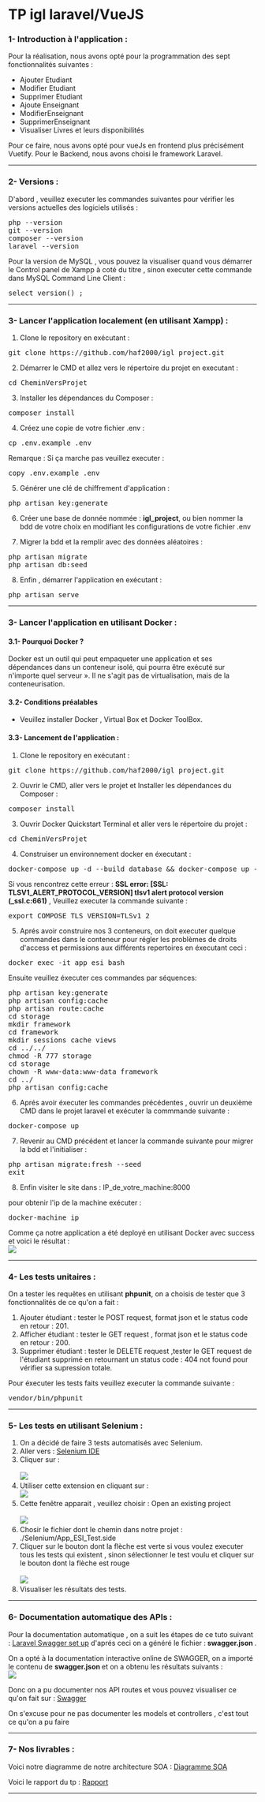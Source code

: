 <h1>TP igl laravel/VueJS</h1>
<h3>1- Introduction à l'application :  </h3>
<p>Pour la réalisation, nous avons opté pour la programmation des sept fonctionnalités suivantes : </p>
<ul>
 <li>Ajouter Etudiant</li>
 <li>Modifier Etudiant</li>
 <li>Supprimer Etudiant</li>
 <li>Ajoute Enseignant</li>
 <li>ModifierEnseignant</li>
 <li>SupprimerEnseignant</li>
 <li>Visualiser Livres et leurs disponibilités</li>
</ul> 
<p>Pour ce faire, nous avons opté pour vueJs en frontend plus précisément Vuetify. Pour le Backend, nous avons choisi le framework Laravel.</p>
<hr>
<h3>2- Versions :  </h3>
 <p> D'abord , veuillez executer les commandes suivantes pour vérifier les versions actuelles des logiciels utilisés : <p>
<div class="highlight highlight-source-shell">
<pre>php --version
git --version
composer --version
laravel --version</pre></div>
 <p>Pour la version de MySQL , vous pouvez la visualiser quand vous démarrer le Control panel de Xampp à coté du titre , sinon executer cette commande dans MySQL Command Line Client :</p>
 <div class="highlight highlight-source-shell">
<pre>select version() ;</pre></div>
</ul>
<hr>
<h3>3- Lancer l'application localement (en utilisant Xampp) :</h3>
<ol start="1"> 
 <li>Clone le repository en exécutant : </li>
</ol>
<div class="highlight highlight-source-shell">
<pre>git clone https://github.com/haf2000/igl_project.git</pre></div>
<ol start="2"> 
 <li>Démarrer le CMD et allez vers le répertoire du projet en executant : </li>
</ol>
<div class="highlight highlight-source-shell">
 <pre><span class="pl-smi">cd</span> <span class="pl-k">CheminVersProjet</span></pre></div>
 <ol start="3"> 
 <li>Installer les dépendances du Composer : </li>
</ol>
<div class="highlight highlight-source-shell">
 <pre>composer install</pre></div>
 <ol start="4"> 
 <li>Créez une copie de votre fichier .env : </li>
</ol>
<div class="highlight highlight-source-shell">
 <pre>cp .env.example .env</pre></div>
<p>Remarque : Si ça marche pas veuillez executer :</p> 
<div class="highlight highlight-source-shell">
 <pre>copy .env.example .env</pre></div>
<ol start="5"> 
 <li>Générer une clé de chiffrement d'application : </li>
</ol> 
<div class="highlight highlight-source-shell">
 <pre>php artisan key:generate</pre></div>
<ol start="6"> 
 <li>Créer une base de donnée nommée : <strong>igl_project</strong>, ou bien nommer la bdd de votre choix en modifiant les configurations de votre fichier .env </li>
</ol> 
<ol start="7"> 
 <li>Migrer la bdd et la remplir avec des données aléatoires : </li>
</ol> 
<div class="highlight highlight-source-shell">
 <pre>php artisan migrate
php artisan db:seed</pre></div>
<ol start="8"> 
 <li>Enfin , démarrer l'application en exécutant : </li>
</ol> 
<div class="highlight highlight-source-shell">
 <pre>php artisan serve</pre></div>
<hr>
<h3>3- Lancer l'application en utilisant Docker : </h3>
<h4>3.1- Pourquoi Docker ?</h4>
<p>Docker est un outil qui peut empaqueter une application et ses dépendances dans un conteneur isolé, qui pourra être exécuté sur n'importe quel serveur ». Il ne s'agit pas de virtualisation, mais de la conteneurisation.</p>
<h4>3.2- Conditions préalables</h4>
<ul>
 <li>Veuillez installer Docker , Virtual Box et Docker ToolBox.</li>
</ul>
<h4>3.3- Lancement de l'application : </h4>
<ol start="1"> 
 <li>Clone le repository en exécutant : </li>
</ol>
<div class="highlight highlight-source-shell">
<pre>git clone https://github.com/haf2000/igl_project.git</pre></div>
<ol start="2"> 
 <li>Ouvrir le CMD, aller vers le projet et Installer les dépendances du Composer : </li>
</ol>
<div class="highlight highlight-source-shell">
 <pre>composer install</pre></div>
<ol start="3"> 
 <li>Ouvrir Docker Quickstart Terminal et aller vers le répertoire du projet : </li>
</ol>
<div class="highlight highlight-source-shell">
 <pre><span class="pl-smi">cd</span> <span class="pl-k">CheminVersProjet</span></pre></div>
<ol start="4"> 
 <li>Construiser un environnement docker en éxecutant : </li>
</ol>
<div class="highlight highlight-source-shell">
<pre>docker-compose up -d --build database && docker-compose up -d --build app && docker-compose up -d --build web</pre></div>
<span>Si vous rencontrez cette erreur : <strong>SSL error: [SSL: TLSV1_ALERT_PROTOCOL_VERSION] tlsv1 alert protocol version (_ssl.c:661)</strong> , Veuillez executer la commande suivante : </span>
<div class="highlight highlight-source-shell">
<pre>export COMPOSE_TLS_VERSION=TLSv1_2</pre></div>
<ol start="5"> 
 <li>Aprés avoir construire nos 3 conteneurs, on doit executer quelque commandes dans le conteneur pour régler les problèmes de droits d'access et permissions aux différents repertoires en éxecutant ceci :</li>
</ol>
<div class="highlight highlight-source-shell">
<pre>docker exec -it app_esi bash</pre></div>
<p>Ensuite veuillez éxecuter ces commandes par séquences: </p>
<div class="highlight highlight-source-shell">
<pre>php artisan key:generate
php artisan config:cache
php artisan route:cache 
cd storage 
mkdir framework
cd framework
mkdir sessions cache views
cd ../../
chmod -R 777 storage
cd storage 
chown -R www-data:www-data framework
cd ../
php artisan config:cache
</pre></div>
<ol start="6"> 
 <li>Aprés avoir éxecuter les commandes précédentes , ouvrir un deuxième CMD dans le projet laravel et exécuter la commmande suivante :</li>
</ol>
<div class="highlight highlight-source-shell">
<pre>docker-compose up</pre></div>
<ol start="7"> 
 <li>Revenir au CMD précédent et lancer la commande suivante pour migrer la bdd et l'initialiser :</li>
</ol>
<div class="highlight highlight-source-shell">
<pre>php artisan migrate:fresh --seed
exit</pre></div>
<ol start="8"> 
 <li>Enfin visiter le site dans : IP_de_votre_machine:8000</li>
</ol>
<p>pour obtenir l'ip de la machine exécuter : <pre>docker-machine ip</pre></p>
<p>Comme ça notre application a été deployé en utilisant Docker avec success et voici le résultat : <br><img src="https://github.com/haf2000/igl_livrabes/blob/master/img/fentlfleljflkz.PNG"/></p>
<hr>
<h3>4- Les tests unitaires : </h3>
<p>On a tester les requêtes en utilisant <strong>phpunit</strong>, on a choisis de tester que 3 fonctionnalités de ce qu'on a fait : </p>
<ol start="1">
 <li>Ajouter étudiant : tester le POST request, format json et le status code en retour : 201.</li>
 <li>Afficher étudiant : tester le GET request , format json et le status code en retour : 200.</li>
 <li>Supprimer étudiant :  tester le DELETE request ,tester le GET request de l'étudiant supprimé en retournant un status code : 404 not found pour vérifier sa supression totale.</li>
</ol>
<p>Pour éxecuter les tests faits veuillez executer la commande suivante : </p>
<div class="highlight highlight-source-shell">
 <pre>vendor/bin/phpunit</pre></div>
<hr>
<h3>5- Les tests en utilisant Selenium : </h3>
<ol start="1">
<li>On a décidé de faire 3 tests automatisés avec Selenium.</li>
<li> Aller vers : <a href="https://chrome.google.com/webstore/detail/selenium-ide/mooikfkahbdckldjjndioackbalphokd">Selenium IDE</a></li>
 <li> Cliquer sur :<br><br> <img src ="https://github.com/haf2000/igl_livrabes/blob/master/img/AjouterEx.PNG"/></li>
 <li> Utiliser cette extension en cliquant sur : <br><img src="https://github.com/haf2000/igl_livrabes/blob/master/img/SE.PNG"/></li>
 <li> Cette fenêtre apparait , veuillez choisir : Open an existing project <br><br><img src="https://github.com/haf2000/igl_livrabes/blob/master/img/SE_fenetre.PNG"/></li>
 <li>Chosir le fichier dont le chemin dans notre projet : ./Selenium/App_ESI_Test.side</li>
 <li>Cliquer sur le bouton dont la flèche est verte si vous voulez executer tous les tests qui existent , sinon sélectionner le test voulu et cliquer sur le bouton dont la flèche est rouge <br><br><img src="https://github.com/haf2000/igl_livrabes/blob/master/img/fenetre.PNG"/></li>
 <li>Visualiser les résultats des tests.</li>
</ol>
<hr>
<h3>6- Documentation automatique des APIs : </h3>
Pour la documentation automatique , on a suit les étapes de ce tuto suivant : <a href="https://github.com/mtrajano/laravel-swagger/tree/master/config">Laravel Swagger set up</a> d'aprés ceci on a généré le fichier :<strong> swagger.json </strong>.
<p>On a opté à la documentation interactive online de SWAGGER, on a importé le contenu de <strong> swagger.json </strong> et on a obtenu les résultats suivants :<br>
<img src="https://github.com/haf2000/igl_livrabes/blob/master/img/test1.PNG">
</p>  
<p>Donc on a pu documenter nos API routes et vous pouvez visualiser ce qu'on fait sur : <a href="https://app.swaggerhub.com/apis/Esi766/ESI/1.0.0#trial">Swagger</a></p>
<p>On s'excuse pour ne pas documenter les models et controllers , c'est tout ce qu'on a pu faire </p>

<hr>
<h3>7- Nos livrables : </h3>
<p>Voici notre diagramme de notre architecture SOA : <a href="https://github.com/haf2000/igl_livrabes/blob/master/Architecture%20de%20l'application.pdf">Diagramme SOA</a> </p>
<p>Voici le rapport du tp : <a href="https://github.com/haf2000/igl_livrabes/blob/master/Rapport%20TP%20IGL%20(1).pdf">Rapport</a> </p>
<hr>











